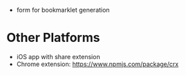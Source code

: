 
 * form for bookmarklet generation

# Other Platforms

 * iOS app with share extension
 * Chrome extension: https://www.npmjs.com/package/crx

